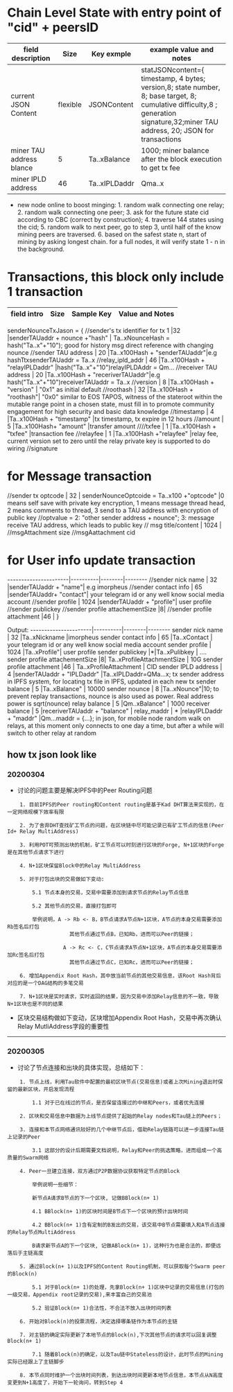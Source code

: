 # Chain Level State with entry point of "cid" + peersID
field description    | Size     |  Key exmple  |  example value and notes
---------------|----------|--------|--------
current JSON Content | flexible | JSONContent| statJSONcontent={ timestamp, 4 bytes; version,8; state number, 8; base target, 8; cumulative difficulty,8 ; generation signature,32;miner TAU address, 20; JSON for transactions| tx JSON #1; miner ipld address,46; previous hamt state root,32; signature , 65:r: 32 bytes, s: 32 bytes, v: 1 byte, when at same difficulty, high signature number wins.}
miner TAU address blance |  5 		|Ta..xBalance |1000; miner balance after the block execution to get tx fee
miner IPLD address | 46 		|Ta..xIPLDaddr | Qma..x
* new node online to boost minging: 1. random walk connecting one relay; 2. random walk connecting one peer; 3. ask for the future state cid according to CBC (correct by construction); 4. traverse 144 states using the cid; 5. random walk to next peer, go to step 3, until half of the know mining peers are traversed. 6. based on the safest state n, start of mining by asking longest chain. for a full nodes, it will verify state 1 - n in the background. 

# Transactions, this block only include 1 transaction
  field intro       | Size     | Sample Key   |  Value and Notes
----------------------|----------|--------|--------
senderNounceTxJason = {
//sender's tx identifier for tx 1 |32	|senderTAUaddr + nounce +"hash" | Ta..xNounceHash = hash("Ta..x"+"10"); good for history msg direct reference with changing nounce
//sender TAU address | 20 		|Ta..x100Hash + "senderTAUaddr"|e.g hashTtxsenderTAUaddr = Ta..x
//relay_ipld_addr    | 46        		|Ta..x100Hash + "relayIPLDaddr" |hash("Ta..x"+"10")relayIPLDAddr = Qm...
//receiver TAU address | 20 		|Ta..x100Hash + "receriverTAUaddr"|e.g hash("Ta..x"+"10")receiverTAUaddr = Ta..x
//version        | 8        		|Ta..x100Hash  + "version" | "0x1" as initial default 
//roothash       | 32       		|Ta..x100Hash +  "roothash"| "0x0" similar to EOS TAPOS, witness of the stateroot within the mutable range point in a chosen state, must fill in to promote community engagement for high security and basic data knowledge
//timestamp      | 4       		|Ta..x100Hash +  "timestamp" |tx timestamp, tx expire in 12 hours
//amount        | 5        		|Ta..x100Hash+ "amount" |transfer amount
////txfee           | 1        		|Ta..x100Hash + "txfee" |transaction fee
//relayfee           | 1        		|Ta..x100Hash +"relayfee"  |relay fee, current version set to zero until the relay private key is supported to do wiring
//signature
# for Message transaction
//sender tx optcode    | 32       | senderNounceOptcoide = Ta..x100 +"optcode" |0 means self save with private key encryption, 1 means message thread head, 2 means comments to thread, 3 send to a TAU address with encryption of public key
//optvalue = 2: "other sender address + nounce"; 3:  message receive TAU address, which leads to public key
// msg title/content      | 1024   |
//msgAttachment size
//msgAattachment cid
# for User info update transaction
----------------------|----------|--------|--------
//sender nick name      | 32         |senderTAUaddr + "name"| e.g imorpheus
//sender contact info   | 65         |senderTAUaddr+ "contact"| your telegram id or any well know social media account
//sender profile        | 1024       |senderTAUaddr + "profile"| user profile 
//sender publickey
//sender profile attachementSize |8|
//sender profile attachment  |46 |
}

Output: 
----------------------|----------|--------|--------
sender nick name      | 32         |Ta..xNickname |imorpheus
sender contact info   | 65         |Ta..xContact  | your telegram id or any well know social media account
sender profile        | 1024       |Ta..xProfile"| user profile 
sender publickey	|*|Ta..xPulibkey | ....
sender profile attachementSize |8| Ta..xProfileAttachmentSize | 10G
sender profile attachment  |46 | Ta..xProfileAttachment | CID
sender IPLD address    | 4      |senderTAUaddr + "IPLDaddr" |Ta..xIPLDaddr=QMa...x; tx sender address in IPFS system, for locating tx file in IPFS, updated in each new tx
sender balance        | 5       |Ta..xBalance" | 10000
sender nounce  | 8      	|Ta..xNounce"|10; to prevent replay transactions, nounce is also used as power. Real address power is sqrt(nounce)
relay balance        | 5        |Qm..xBalance" | 1000
receiver balance        | 5     |receriverTAUaddr + "balance" |
relay_maddr           | *       |relayIPLDaddr + "maddr" |Qm...maddr = {...}; in json, for mobile node random walk on relays, at this moment only connects to one day a time, but after a while will switch to other relay at random
## how tx json look like


### 20200304
- 讨论的问题主要是解决IPFS中的Peer Routing问题
```
	1. 目前IPFS的Peer routing和Content routing是基于Kad DHT算法来实现的，在一定网络规模下效率有限

	2. 为了舍弃DHT查找矿工节点的问题，在区块链中尽可能记录已有矿工节点的信息(Peer Id+ Relay MultiAddress)

	3. 利用POT可预测出块的机制，矿工节点可以时刻进行区块的Forge, N+1区块的Forge是在其他节点请求下进行

	4. N+1区块保留Block中的Relay MultiAddress

	5. 对于打包出块的交易做如下变动:

		5.1 节点本身的交易，交易中需要添加到请求节点的Relay节点信息

		5.2 其他节点的交易，直接打包即可

		举例说明，A -> Rb <- B，B节点请求A节点N+1区块，A节点的本身交易需要添加Rb签名后打包
					其他节点通过节点B，已知Rb，进而可以Peer的链接；

				  A -> Rc <- C，C节点请求A节点N+1区块，A节点的本身交易需要添加Rc签名后打包
					其他节点通过节点C，已知Rc，进而可以Peer的链接；

	6. 增加Appendix Root Hash，其中放当前节点的其他交易信息，该Root Hash背后对应的是一个DAG结构的多笔交易

	7. N+1区块是实时请求，实时返回的结果，因为交易中添加Relay信息的不一致，导致N+1区块也是不同的结果
```

- 区块交易结构做如下变动，区块增加Appendix Root Hash，交易中再次确认Relay MutliAddress字段的重要性
---

### 20200305
- 讨论了节点连接和出块的具体实现，总结如下：
```
	1. 节点上线，利用Tau软件中配置的最初区块节点(交易信息)或者上次Mining退出时保留的最新区块，开启发现流程

		1.1 对于已在线过的节点，是否保留连接过的中继和Peers，或者优先连接

	2. 区块和交易信息中数据为上线节点提供了起始的Relay nodes和Tau链上的Peers；

	3. 连接和本节点网络通讯较好的几个中继节点后，借助Relay链路可以进一步连接Tau链上记录的Peer

		3.1 这部分的设计后期需要文档说明，Relay和Peer的挑选策略，进而组成一个高质量的Swarm网络

	4. Peer一旦建立连接，双方通过P2P数据协议获取特定节点的Block
		
		举例说明一些细节：
		
		新节点A请求B节点的下一个区块, 记做BBlock(n+ 1)
		
		4.1 BBlock(n+ 1)的区块时间是B节点下一个区块的预计出块时间

		4.2 BBlock(n+ 1)含有定制的B发出的交易，该交易中B节点需要填入和A节点连接的Relay节点MultiAddress

		B请求新节点A的下一个区块, 记做ABlock(n+ 1)，这种行为也是合法的，即便远落后于主链高度

	5. 通过Block(n+ 1)以及IPFS的Content Routing机制，可以获取每个Swarm peer的Block(n)

		5.1 对于Block(n+ 1)的处理，先拿Block(n+ 1)区块中记录的交易信息(打包的一级交易，Appendix root记录的交易),来丰富自己的交易池

		5.2 验证Block(n+ 1)合法性，不合法不放入出块时间列表

	6. 开始对Block(n)的投票流程，决定选择哪条链作为本节点的主链

	7. 对主链的确定实际更新了本地节点的Block(n),下次其他节点的请求可以回复调整Block(n+ 1)
		
		7.1 随着Block(n)的确定，以及Tau链中Stateless的设计，此时节点的Mining实际已经跟上了主链脚步

	8. 本节点同时维护一个出块时间列表，到达出块时间更新本地节点信息，本节点从N高度变更到N+1高度了，开始下一轮询问，转到Step 4
